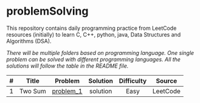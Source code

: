 # problemSolving
This repository contains daily programming practice from  LeetCode resources  (initially) to learn C, C++, python, java, Data Structures and Algorithms (DSA).   

*There will be multiple folders based on programming language. One single problem can be solved with different programming languages. All the solutions will follow the table in the README file.*


<!-- Markdown fallback (works everywhere) -->
| **#** | **Title** | **Problem** | **Solution** | **Difficulty** | **Source** |    
|---:|---|---|:---:|:---:|---|    
| 1 | Two Sum | [problem_1](https://github.com/mdsksadi/problemSolving/blob/main/problems/problem_1.md) | solution | Easy | LeetCode |    